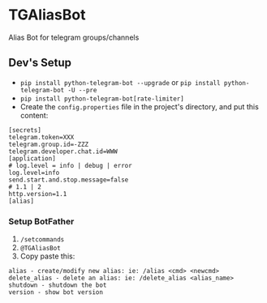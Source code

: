 # TGAliasBot

Alias Bot for telegram groups/channels

## Dev's Setup

+ ```pip install python-telegram-bot --upgrade``` or ```pip install python-telegram-bot -U --pre```
+ ```pip install python-telegram-bot[rate-limiter]```
+ Create the ```config.properties``` file in the project's directory, and put this content:

```
[secrets]
telegram.token=XXX
telegram.group.id=-ZZZ
telegram.developer.chat.id=WWW
[application]
# log.level = info | debug | error
log.level=info
send.start.and.stop.message=false
# 1.1 | 2
http.version=1.1
[alias]
```

### Setup BotFather

1. ```/setcommands```
2. ```@TGAliasBot```
3. Copy paste this:

```
alias - create/modify new alias: ie: /alias <cmd> <newcmd>
delete_alias - delete an alias: ie: /delete_alias <alias_name>
shutdown - shutdown the bot
version - show bot version
```
